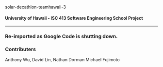 solar-decathlon-teamhawaii-3
#### University of Hawaii - ISC 413 Software Engineering School Project
---------------

### Re-imported as Google Code is shutting down.


### Contributers

Anthony Wu,
David Lin,
Nathan Dorman
Michael Fujimoto